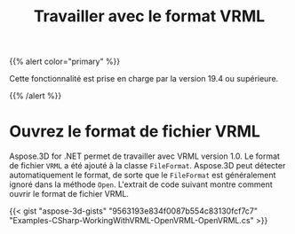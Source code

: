﻿---
title: Travailler avec le format VRML
type: docs
weight: 120
url: /fr/net/working-with-vrml-format/
description: Aspose.3D for .NET permet de travailler avec VRML version 1.0. Le format de fichier VRML a été ajouté à la classe FileFormat. Aspose.3D peut détecter automatiquement le format, de sorte que le FileFormat est généralement ignoré dans la méthode Open. L'extrait de code suivant montre comment ouvrir le format de fichier VRML.
---
{{% alert color="primary" %}} 

Cette fonctionnalité est prise en charge par la version 19.4 ou supérieure.

{{% /alert %}} 
# **Ouvrez le format de fichier VRML**
Aspose.3D for .NET permet de travailler avec VRML version 1.0. Le format de fichier `VRML` a été ajouté à la classe `FileFormat`. Aspose.3D peut détecter automatiquement le format, de sorte que le `FileFormat` est généralement ignoré dans la méthode `Open`. L'extrait de code suivant montre comment ouvrir le format de fichier VRML.

{{< gist "aspose-3d-gists" "9563193e834f0087b554c83130fcf7c7" "Examples-CSharp-WorkingWithVRML-OpenVRML-OpenVRML.cs" >}}

